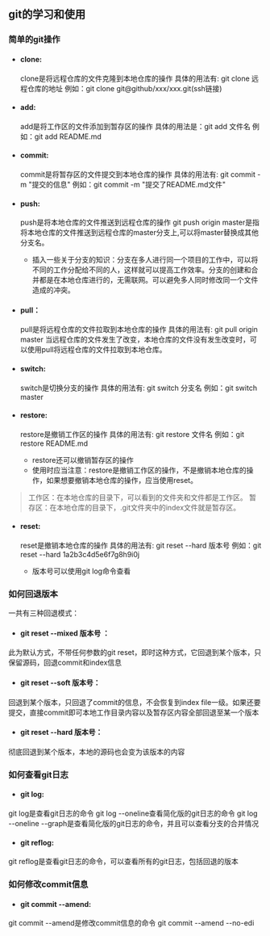 ## git的学习和使用
### 简单的git操作
  - #### clone:

    clone是将远程仓库的文件克隆到本地仓库的操作
    具体的用法有: git clone 远程仓库的地址
    例如：git clone git@github/xxx/xxx.git(ssh链接)
  - #### add:
    add是将工作区的文件添加到暂存区的操作
    具体的用法是：git add 文件名
    例如：git add README.md
  - #### commit:

    commit是将暂存区的文件提交到本地仓库的操作
    具体的用法有: git commit -m "提交的信息"
    例如：git commit -m "提交了README.md文件"
  - #### push:

    push是将本地仓库的文件推送到远程仓库的操作
    git push origin master是指将本地仓库的文件推送到远程仓库的master分支上,可以将master替换成其他分支名。
    - 插入一些关于分支的知识：分支在多人进行同一个项目的工作中，可以将不同的工作分配给不同的人，这样就可以提高工作效率。分支的创建和合并都是在本地仓库进行的，无需联网。可以避免多人同时修改同一个文件造成的冲突。
  - #### pull：

    pull是将远程仓库的文件拉取到本地仓库的操作
    具体的用法有: git pull origin master
    当远程仓库的文件发生了改变，本地仓库的文件没有发生改变时，可以使用pull将远程仓库的文件拉取到本地仓库。
  - #### switch:

    switch是切换分支的操作
    具体的用法有: git switch 分支名
    例如：git switch master
  - #### restore:

    restore是撤销工作区的操作
    具体的用法有: git restore 文件名
    例如：git restore README.md
    - restore还可以撤销暂存区的操作
    - 使用时应当注意：restore是撤销工作区的操作，不是撤销本地仓库的操作，如果想要撤销本地仓库的操作，应当使用reset。
  > 工作区：在本地仓库的目录下，可以看到的文件夹和文件都是工作区。
  > 暂存区：在本地仓库的目录下，.git文件夹中的index文件就是暂存区。
  - #### reset:

    reset是撤销本地仓库的操作
    具体的用法有: git reset --hard 版本号
    例如：git reset --hard 1a2b3c4d5e6f7g8h9i0j
    - 版本号可以使用git log命令查看
### 如何回退版本
一共有三种回退模式：
  - #### git reset --mixed 版本号 ：
  此为默认方式，不带任何参数的git reset，即时这种方式，它回退到某个版本，只保留源码，回退commit和index信息

  - #### git reset --soft 版本号：
  回退到某个版本，只回退了commit的信息，不会恢复到index file一级。如果还要提交，直接commit即可本地工作目录内容以及暂存区内容全部回退至某一个版本

  - #### git reset --hard 版本号：
  彻底回退到某个版本，本地的源码也会变为该版本的内容
### 如何查看git日志
  - #### git log:
  git log是查看git日志的命令
  git log --oneline查看简化版的git日志的命令
  git log --oneline --graph是查看简化版的git日志的命令，并且可以查看分支的合并情况
  - #### git reflog:
  git reflog是查看git日志的命令，可以查看所有的git日志，包括回退的版本
### 如何修改commit信息
  - #### git commit --amend:
  git commit --amend是修改commit信息的命令
  git commit --amend --no-edi